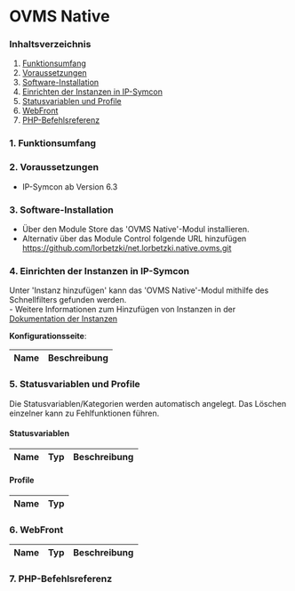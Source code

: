 # OVMS Native


### Inhaltsverzeichnis

1. [Funktionsumfang](#1-funktionsumfang)
2. [Voraussetzungen](#2-voraussetzungen)
3. [Software-Installation](#3-software-installation)
4. [Einrichten der Instanzen in IP-Symcon](#4-einrichten-der-instanzen-in-ip-symcon)
5. [Statusvariablen und Profile](#5-statusvariablen-und-profile)
6. [WebFront](#6-webfront)
7. [PHP-Befehlsreferenz](#7-php-befehlsreferenz)

### 1. Funktionsumfang

### 2. Voraussetzungen

- IP-Symcon ab Version 6.3

### 3. Software-Installation

* Über den Module Store das 'OVMS Native'-Modul installieren.
* Alternativ über das Module Control folgende URL hinzufügen https://github.com/lorbetzki/net.lorbetzki.native.ovms.git

### 4. Einrichten der Instanzen in IP-Symcon

 Unter 'Instanz hinzufügen' kann das 'OVMS Native'-Modul mithilfe des Schnellfilters gefunden werden.  
	- Weitere Informationen zum Hinzufügen von Instanzen in der [Dokumentation der Instanzen](https://www.symcon.de/service/dokumentation/konzepte/instanzen/#Instanz_hinzufügen)

__Konfigurationsseite__:

Name          				     | Beschreibung
-------------------------------- | -------------------------------------------------------


### 5. Statusvariablen und Profile

Die Statusvariablen/Kategorien werden automatisch angelegt. Das Löschen einzelner kann zu Fehlfunktionen führen.

#### Statusvariablen

Name                          							| Typ     | Beschreibung
----------------------------- 							| ------- | ------------


#### Profile

Name                    | Typ
------------------------| -------

### 6. WebFront

Name                          							| Typ     | Beschreibung
--------------------------------------------------------| ------- | ------------


### 7. PHP-Befehlsreferenz

